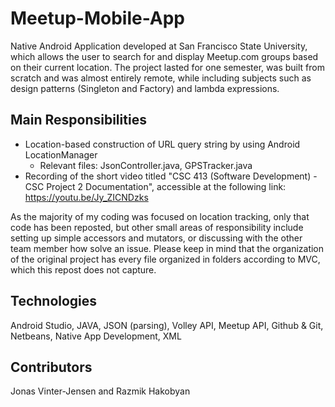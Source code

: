 # Meetup-Mobile-App
Native Android Application developed at San Francisco State University, which allows the user to search for and display Meetup.com groups based on their current location. The project lasted for one semester, was built from scratch and was almost entirely remote, while including subjects such as design patterns (Singleton and Factory) and lambda expressions. 

## Main Responsibilities
- Location-based construction of URL query string by using Android LocationManager
  - Relevant files: JsonController.java, GPSTracker.java
- Recording of the short video titled "CSC 413 (Software Development) - CSC Project 2 Documentation", accessible at the following link: https://youtu.be/Jy_ZICNDzks

As the majority of my coding  was focused on location tracking, only that code has been reposted, but other small areas of responsibility include setting up simple accessors and mutators, or discussing with the other team member how solve an issue. Please keep in mind that the organization of the original project has every file organized in folders according to MVC, which this repost does not capture.

## Technologies 
Android Studio, JAVA, JSON (parsing), Volley API, Meetup API, Github & Git, Netbeans, Native App Development, XML

## Contributors
Jonas Vinter-Jensen and Razmik Hakobyan

